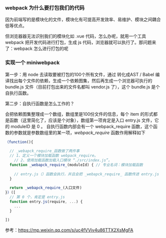 ### webpack 为什么要打包我们的代码

因为前端写的是模块化的文件，模块化有可提高开发效率、易维护、模块之间耦合低等优点。

但浏览器器无法识别我们的模块化如 .vue 代码，怎么办呢，就用一个工具 webpack 把开发代码进行打包，生成 js 代码，浏览器就可以执行了。那问题来了：webpack 怎么进行打包的呢



### 实现一个 miniwebpack

第一步：用 node 去读取要被打包的100个所有文件，通过 转化成AST / Babel 编译找出每个文件的依赖，生成一个依赖图集，然后再生成一个浏览器可执行的 bundle.js 文件（目前打包出来的文件名都叫 vendor.js 了），这个 bundle.js 是个自执行函数。



第二步：自执行函数是怎么工作的？

会把依赖图集整理成一个数组，数组里是100份文件的信息，每个 item 的形式都是函数（这里简化了，应该是个对象），数组第一项肯定是入口 entry.js 文件，它的 moduleID 是 0 。  自执行函数内部会有一个 webpack_require 函数，这个函数的参数就是参数数组里的某一项，_webpack_require_ 函数作用解释如下

```js
（function(){
  
  // _webapck_require_函数做了两件事
  // 1、定义一个模块加载函数 webpack_require。
	// 2、使用加载函数加载入口模块 “./src/index.js”。
  function _webapck_require_(moduleId) { // 专业名词：模块加载函数
    
    // entry.js（）函数会执行，并且会把 _webapck_require_ 函数传进 entry.js 函数, 当遇到 import 的时候，再 执行_webapck_require_（被import的文件的moduleId），依次执行下去，就会从 entry.js 文件开始并且执行完所有依赖文件，即 bundle.js 参数里的所有文件被执行
  }
    
  return _webapck_require_(入口文件)
}）([
  // 第 0 个，肯定是 entry.js
  function entry.js(require, ...) {
    ...
  }
  
])
```



参考：https://mp.weixin.qq.com/s/uc4fVViv4u86TTX2XsMgFA